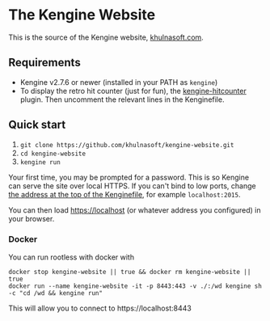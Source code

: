 # The Kengine Website

This is the source of the Kengine website, [khulnasoft.com](https://khulnasoft.com).

## Requirements

-   Kengine v2.7.6 or newer (installed in your PATH as `kengine`)
-   To display the retro hit counter (just for fun), the [kengine-hitcounter](https://github.com/nxpkg/kengine-hitcounter) plugin. Then uncomment the relevant lines in the Kenginefile.

## Quick start

1. `git clone https://github.com/khulnasoft/kengine-website.git`
2. `cd kengine-website`
3. `kengine run`

Your first time, you may be prompted for a password. This is so Kengine can serve the site over local HTTPS. If you can't bind to low ports, change [the address at the top of the Kenginefile](https://github.com/khulnasoft/kengine-website/blob/master/Kenginefile#L1), for example `localhost:2015`.

You can then load [https://localhost](https://localhost) (or whatever address you configured) in your browser.

### Docker

You can run rootless with docker with

```
docker stop kengine-website || true && docker rm kengine-website || true
docker run --name kengine-website -it -p 8443:443 -v ./:/wd kengine sh -c "cd /wd && kengine run"
```

This will allow you to connect to https://localhost:8443
